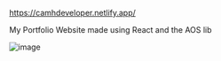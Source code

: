 https://camhdeveloper.netlify.app/

My Portfolio Website made using React and the AOS lib

![image](https://github.com/CamH04/Portfolio-Site/assets/104907445/c98aca15-40ad-46cd-bba3-9269a0689561)
